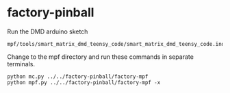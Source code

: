 # factory-pinball

Run the DMD arduino sketch

    mpf/tools/smart_matrix_dmd_teensy_code/smart_matrix_dmd_teensy_code.ino

Change to the mpf directory and run these commands in separate terminals.

    python mc.py ../../factory-pinball/factory-mpf
    python mpf.py ../../factory-pinball/factory-mpf -x
